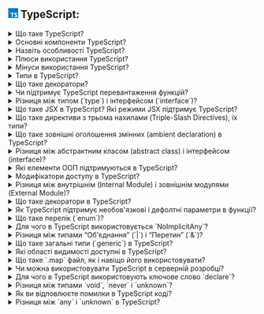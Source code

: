 <h2>
  <img src="../assets/TypeScript.png"  width="20" height="20" />
  <span>TypeScript:</span>
</h2>

<details>
  <summary>Що таке TypeScript?</summary>
  <p>Відповідь на питання про TypeScript...</p>
</details>

<details>
  <summary>Основні компоненти TypeScript?</summary>
  <p>Відповідь на питання про основні компоненти TypeScript...</p>
</details>

<details>
  <summary>Назвіть особливості TypeScript?</summary>
  <p>Відповідь на питання про особливості TypeScript...</p>
</details>

<details>
  <summary>Плюси використання TypeScript?</summary>
  <p>Відповідь на питання про плюси використання TypeScript...</p>
</details>

<details>
  <summary>Мінуси використання TypeScript?</summary>
  <p>Відповідь на питання про мінуси використання TypeScript...</p>
</details>

<details>
  <summary>Типи в TypeScript?</summary>
  <p>Відповідь на питання про типи в TypeScript...</p>
</details>

<details>
  <summary>Що таке декоратори?</summary>
  <p>Відповідь на питання про декоратори...</p>
</details>

<details>
  <summary>Чи підтримує TypeScript перевантаження функцій?</summary>
  <p>Відповідь на питання про перевантаження функцій у TypeScript...</p>
</details>

<details>
  <summary>Різниця між типом (`type`) і інтерфейсом (`interface`)?</summary>
  <p>Відповідь на питання про різницю між типом (`type`) і інтерфейсом (`interface`)...</p>
</details>

<details>
  <summary>Що таке JSX в TypeScript? Які режими JSX підтримує TypeScript?</summary>
  <p>Відповідь на питання про JSX в TypeScript та режими JSX...</p>
</details>

<details>
  <summary>Що таке директиви з трьома нахилами (Triple-Slash Directives), їх типи?</summary>
  <p>Відповідь на питання про директиви з трьома нахилами (Triple-Slash Directives) та їх типи...</p>
</details>

<details>
  <summary>Що таке зовнішні оголошення змінних (ambient declaration) в TypeScript?</summary>
  <p>Відповідь на питання про зовнішні оголошення змінних (ambient declaration) в TypeScript...</p>
</details>

<details>
  <summary>Різниця між абстрактним класом (abstract class) і інтерфейсом (interface)?</summary>
  <p>Відповідь на питання про різницю між абстрактним класом (abstract class) і інтерфейсом (interface)...</p>
</details>

<details>
  <summary>Які елементи ООП підтримуються в TypeScript?</summary>
  <p>Відповідь на питання про елементи ООП в TypeScript...</p>
</details>

<details>
  <summary>Модифікатори доступу в TypeScript?</summary>
  <p>Відповідь на питання про модифікатори доступу в TypeScript...</p>
</details>

<details>
  <summary>Різниця між внутрішнім (Internal Module) і зовнішнім модулями (External Module)?</summary>
  <p>Відповідь на питання про різницю між внутрішнім (Internal Module) і зовнішнім модулями (External Module)...</p>
</details>

<details>
  <summary>Що таке декоратори в TypeScript?</summary>
  <p>Відповідь на питання про декоратори в TypeScript...</p>
</details>

<details>
  <summary>Як TypeScript підтримує необов'язкові і дефолтні параметри в функції?</summary>
  <p>Відповідь на питання про підтримку необов'язкових і дефолтних параметрів в функції у TypeScript...</p>
</details>

<details>
  <summary>Що таке перелік (`enum`)?</summary>
  <p>Відповідь на питання про перелік (`enum`)...</p>
</details>

<details>
  <summary>Для чого в TypeScript використовується `NoImplicitAny`?</summary>
  <p>Відповідь на питання про використання `NoImplicitAny` в TypeScript...</p>
</details>

<details>
  <summary>Різниця між типами “Об'єднання” (`|`) і “Перетин” (`&`)?</summary>
  <p>Відповідь на питання про різницю між типами “Об'єднання” (`|`) і “Перетин” (`&`)...</p>
</details>

<details>
  <summary>Що таке загальні типи (`generic`) в TypeScript?</summary>
  <p>Відповідь на питання про загальні типи (`generic`) в TypeScript...</p>
</details>

<details>
  <summary>Які області видимості доступні в TypeScript?</summary>
  <p>Відповідь на питання про області видимості в TypeScript...</p>
</details>

<details>
  <summary>Що таке `.map` файл, як і навіщо його використовувати?</summary>
  <p>Відповідь на питання про `.map` файл, його використання та призначення...</p>
</details>

<details>
  <summary>Чи можна використовувати TypeScript в серверній розробці?</summary>
  <p>Відповідь на питання про використання TypeScript в серверній розробці...</p>
</details>

<details>
  <summary>Для чого в TypeScript використовують ключове слово `declare`?</summary>
  <p>Відповідь на питання про використання ключового слова `declare` в TypeScript...</p>
</details>

<details>
  <summary>Різниця між типами `void`, `never` і `unknown`?</summary>
  <p>Відповідь на питання про різницю між типами `void`, `never` і `unknown`...</p>
</details>

<details>
  <summary>Як ви відловлюєте помилки в TypeScript коді?</summary>
  <p>Відповідь на питання про відловлювання помилок в TypeScript коді...</p>
</details>

<details>
  <summary>Різниця між `any` і `unknown` в TypeScript?</summary>
  <p>Відповідь на питання про різницю між `any` і `unknown` в TypeScript...</p>
</details>
